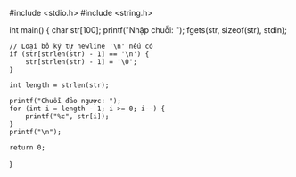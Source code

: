 #include <stdio.h>
#include <string.h>

int main() {
    char str[100];
    printf("Nhập chuỗi: ");
    fgets(str, sizeof(str), stdin);

    // Loại bỏ ký tự newline '\n' nếu có
    if (str[strlen(str) - 1] == '\n') {
        str[strlen(str) - 1] = '\0';
    }

    int length = strlen(str);

    printf("Chuỗi đảo ngược: ");
    for (int i = length - 1; i >= 0; i--) {
        printf("%c", str[i]);
    }
    printf("\n");

    return 0;
}
